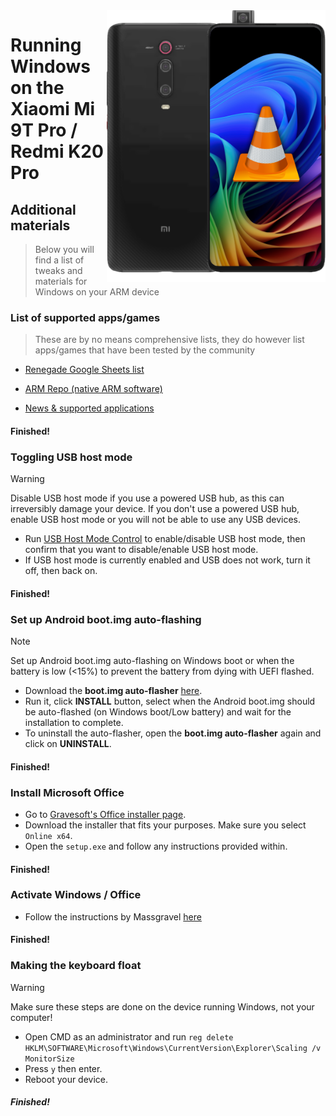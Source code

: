 <img align="right" src="https://github.com/n00b69/woa-raphael/blob/main/raphael.png" width="350" alt="Windows 11 running on a Redmi K20 Pro">

# Running Windows on the Xiaomi Mi 9T Pro / Redmi K20 Pro

## Additional materials
> Below you will find a list of tweaks and materials for Windows on your ARM device


### List of supported apps/games
> These are by no means comprehensive lists, they do however list apps/games that have been tested by the community

- [Renegade Google Sheets list](https://docs.google.com/spreadsheets/d/1XYuoySgYQE0HL573sA-0RGMX7I4lt5rWJuQ8Z8yRJNY/edit?usp=drivesdk)

- [ARM Repo (native ARM software)](https://armrepo.ver.lt/)

- [News & supported applications](https://windowsonarm.org/)

#### Finished!


### Toggling USB host mode
> [!Warning]
> Disable USB host mode if you use a powered USB hub, as this can irreversibly damage your device. If you don't use a powered USB hub, enable USB host mode or you will not be able to use any USB devices.

- Run [USB Host Mode Control](https://github.com/Misha803/My-Scripts/releases/tag/USB-Host-Mode-Control) to enable/disable USB host mode, then confirm that you want to disable/enable USB host mode.
- If USB host mode is currently enabled and USB does not work, turn it off, then back on.

#### Finished!


### Set up Android boot.img auto-flashing
> [!NOTE]
> Set up Android boot.img auto-flashing on Windows boot or when the battery is low (<15%) to prevent the battery from dying with UEFI flashed. 

- Download the **boot.img auto-flasher** [here](https://github.com/Misha803/My-Scripts/releases/tag/boot.img-Auto-Flasher).
- Run it, click **INSTALL** button, select when the Android boot.img should be auto-flashed (on Windows boot/Low battery) and wait for the installation to complete.
- To uninstall the auto-flasher, open the **boot.img auto-flasher** again and click on **UNINSTALL**.

#### Finished! 


### Install Microsoft Office
- Go to [Gravesoft's Office installer page](https://gravesoft.dev/office_c2r_links).
- Download the installer that fits your purposes. Make sure you select `Online x64`.
- Open the `setup.exe` and follow any instructions provided within.

#### Finished!


### Activate Windows / Office
- Follow the instructions by Massgravel [here](https://github.com/massgravel/Microsoft-Activation-Scripts)

#### Finished!


### Making the keyboard float
> [!WARNING]  
> Make sure these steps are done on the device running Windows, not your computer!

- Open CMD as an administrator and run ```reg delete HKLM\SOFTWARE\Microsoft\Windows\CurrentVersion\Explorer\Scaling /v MonitorSize```
- Press `y` then enter.
- Reboot your device.

##### Finished!




























